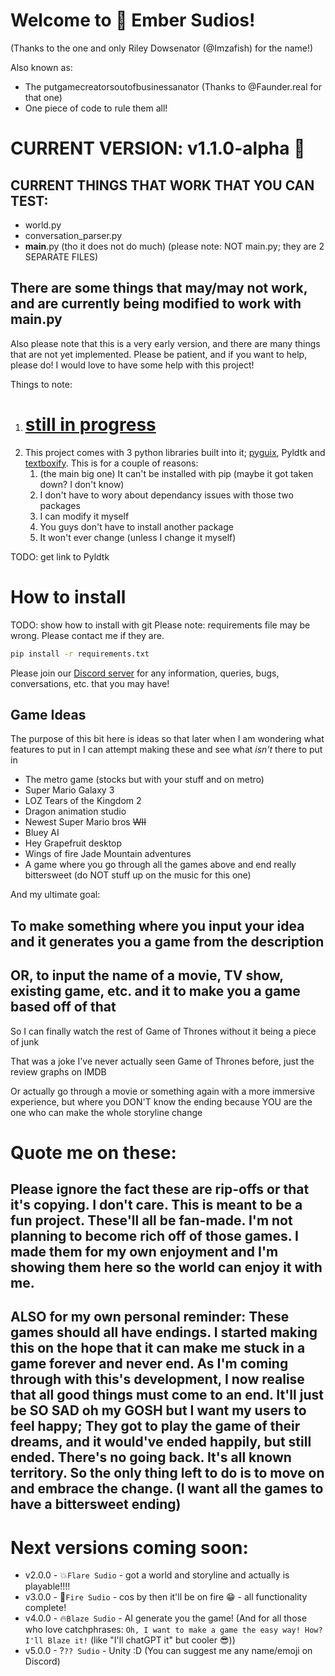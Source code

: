 # Welcome to 🔶 Ember Sudios!
(Thanks to the one and only Riley Dowsenator (@Imzafish) for the name!)

Also known as:
 - The putgamecreatorsoutofbusinessanator (Thanks to @Faunder.real for that one)
 - One piece of code to rule them all!

# CURRENT VERSION: v1.1.0-alpha 🔶

## CURRENT THINGS THAT WORK THAT YOU CAN TEST:
 - world.py
 - conversation_parser.py
 - __main__.py (tho it does not do much) (please note: NOT main.py; they are 2 SEPARATE FILES)
## There are some things that may/may not work, and are currently being modified to work with __main__.py

Also please note that this is a very early version, and there are many things that are not yet implemented. Please be patient, and if you want to help, please do! I would love to have some help with this project!

Things to note:
1. # **<u>still in progress</u>**
5. This project comes with 3 python libraries built into it; [pyguix](https://github.com/DarthData410/PyGames-pyguix), Pyldtk and [textboxify](https://github.com/hnrkcode/TextBoxify/tree/master). This is for a couple of reasons:
    1. (the main big one) It can't be installed with pip (maybe it got taken down? I don't know)
    2. I don't have to wory about dependancy issues with those two packages
    3. I can modify it myself
    4. You guys don't have to install another package
    5. It won't ever change (unless I change it myself)

TODO: get link to Pyldtk

# How to install
TODO: show how to install with git
Please note: requirements file may be wrong. Please contact me if they are.
```bash
pip install -r requirements.txt
```

Please join our [Discord server](https://discord.gg/9zrGKtF6Cs) for any information, queries, bugs, conversations, etc. that you may have!

## Game Ideas
The purpose of this bit here is ideas so that later when I am wondering what features to put in I can attempt making these and see what *isn't* there to put in
 - The metro game (stocks but with your stuff and on metro)
 - Super Mario Galaxy 3
 - LOZ Tears of the Kingdom 2
 - Dragon animation studio
 - Newest Super Mario bros ~~WII~~
 - Bluey AI
 - Hey Grapefruit desktop
 - Wings of fire Jade Mountain adventures
 - A game where you go through all the games above and end really bittersweet (do NOT stuff up on the music for this one)

And my ultimate goal:
## To make something where you input your idea and it generates you a game from the description
## OR, to input the name of a movie, TV show, existing game, etc. and it to make you a game based off of that

So I can finally watch the rest of Game of Thrones without it being a piece of junk

That was a joke I've never actually seen Game of Thrones before, just the review graphs on IMDB

Or actually go through a movie or something again with a more immersive experience, but where you DON'T know the ending because YOU are the one who can make the whole storyline change

# Quote me on these:
## Please ignore the fact these are rip-offs or that it's copying. I don't care. This is meant to be a fun project. These'll all be fan-made. I'm not planning to become rich off of those games. I made them for my own enjoyment and I'm showing them here so the world can enjoy it with me.
## ALSO for my own personal reminder: These games should all have endings. I started making this on the hope that it can make me stuck in a game forever and never end. As I'm coming through with this's development, I now realise that all good things must come to an end. It'll just be SO SAD oh my GOSH but I want my users to feel happy; They got to play the game of their dreams, and it would've ended happily, but still ended. There's no going back. It's all known territory. So the only thing left to do is to move on and embrace the change. (I want all the games to have a bittersweet ending)

# Next versions coming soon:
 - v2.0.0 - 💥`Flare Sudio` - got a world and storyline and actually is playable!!!!
 - v3.0.0 - 🌋`Fire Sudio` - cos by then it'll be on fire :grin: - all functionality complete!
 - v4.0.0 - 🔥`Blaze Sudio` - AI generate you the game! (And for all those who love catchphrases: `Oh, I want to make a game the easy way! How?` `I'll Blaze it!` (like "I'll chatGPT it" but cooler 😎))
 - v5.0.0 - ?`?? Sudio` - Unity :D (You can suggest me any name/emoji on Discord)
